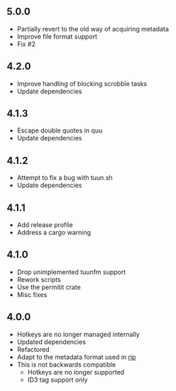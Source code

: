 ## 5.0.0
- Partially revert to the old way of acquiring metadata
- Improve file format support
- Fix #2

## 4.2.0
- Improve handling of blocking scrobble tasks
- Update dependencies

## 4.1.3
- Escape double quotes in quu
- Update dependencies

## 4.1.2
- Attempt to fix a bug with tuun.sh
- Update dependencies

## 4.1.1
- Add release profile
- Address a cargo warning

## 4.1.0
- Drop unimplemented tuunfm support
- Rework scripts
- Use the permitit crate
- Misc fixes

## 4.0.0
- Hotkeys are no longer managed internally
- Updated dependencies
- Refactored
- Adapt to the metadata format used in [rip](https://git.gay/Tox/rip)
- This is not backwards compatible
    - Hotkeys are no longer supported
    - ID3 tag support only
